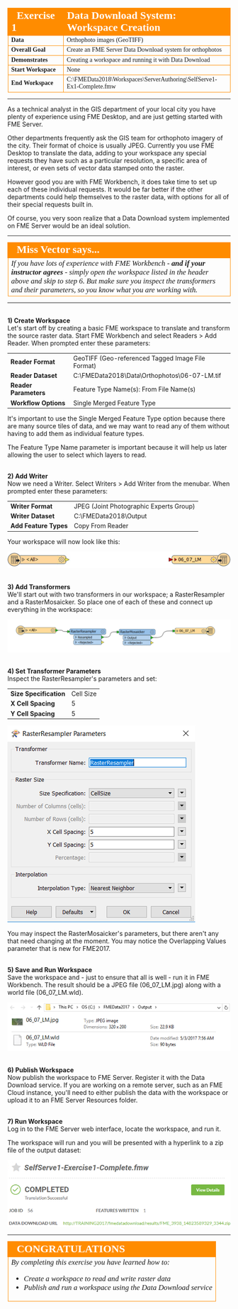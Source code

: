 <!--Instructor Notes-->

<!--Exercise Section-->


<table style="border-spacing: 0px;border-collapse: collapse;font-family:serif">
<tr>
<td width=25% style="vertical-align:middle;background-color:darkorange;border: 2px solid darkorange">
<i class="fa fa-cogs fa-lg fa-pull-left fa-fw" style="color:white;padding-right: 12px;vertical-align:text-top"></i>
<span style="color:white;font-size:x-large;font-weight: bold">Exercise 1</span>
</td>
<td style="border: 2px solid darkorange;background-color:darkorange;color:white">
<span style="color:white;font-size:x-large;font-weight: bold">Data Download System: Workspace Creation</span>
</td>
</tr>

<tr>
<td style="border: 1px solid darkorange; font-weight: bold">Data</td>
<td style="border: 1px solid darkorange">Orthophoto images (GeoTIFF)</td>
</tr>

<tr>
<td style="border: 1px solid darkorange; font-weight: bold">Overall Goal</td>
<td style="border: 1px solid darkorange">Create an FME Server Data Download system for orthophotos</td>
</tr>

<tr>
<td style="border: 1px solid darkorange; font-weight: bold">Demonstrates</td>
<td style="border: 1px solid darkorange">Creating a workspace and running it with Data Download</td>
</tr>

<tr>
<td style="border: 1px solid darkorange; font-weight: bold">Start Workspace</td>
<td style="border: 1px solid darkorange">None</td>
</tr>

<tr>
<td style="border: 1px solid darkorange; font-weight: bold">End Workspace</td>
<td style="border: 1px solid darkorange">C:\FMEData2018\Workspaces\ServerAuthoring\SelfServe1-Ex1-Complete.fmw</td>
</tr>

</table>

---

As a technical analyst in the GIS department of your local city you have plenty of experience using FME Desktop, and are just getting started with FME Server.

Other departments frequently ask the GIS team for orthophoto imagery of the city. Their format of choice is usually JPEG. Currently you use FME Desktop to translate the data, adding to your workspace any special requests they have such as a particular resolution, a specific area of interest, or even sets of vector data stamped onto the raster.

However good you are with FME Workbench, it does take time to set up each of these individual requests. It would be far better if the other departments could help themselves to the raster data, with options for all of their special requests built in.

Of course, you very soon realize that a Data Download system implemented on FME Server would be an ideal solution.

---

<!--Person X Says Section-->

<table style="border-spacing: 0px">
<tr>
<td style="vertical-align:middle;background-color:darkorange;border: 2px solid darkorange">
<i class="fa fa-quote-left fa-lg fa-pull-left fa-fw" style="color:white;padding-right: 12px;vertical-align:text-top"></i>
<span style="color:white;font-size:x-large;font-weight: bold;font-family:serif">Miss Vector says...</span>
</td>
</tr>

<tr>
<td style="border: 1px solid darkorange">
<span style="font-family:serif; font-style:italic; font-size:larger">
If you have lots of experience with FME Workbench - <strong>and if your instructor agrees</strong> - simply open the workspace listed in the header above and skip to step 6. But make sure you inspect the transformers and their parameters, so you know what you are working with.
</span>
</td>
</tr>
</table>

---

<br>**1) Create Workspace**
<br>Let's start off by creating a basic FME workspace to translate and transform the source raster data. Start FME Workbench and select Readers &gt; Add Reader. When prompted enter these parameters:

<table style="border: 0px">

<tr>
<td style="font-weight: bold">Reader Format</td>
<td style="">GeoTIFF (Geo-referenced Tagged Image File Format)</td>
</tr>

<tr>
<td style="font-weight: bold">Reader Dataset</td>
<td style="">C:\FMEData2018\Data\Orthophotos\06-07-LM.tif</td>
</tr>

<tr>
<td style="font-weight: bold">Reader Parameters</td>
<td style="">Feature Type Name(s): From File Name(s)</td>
</tr>

<tr>
<td style="font-weight: bold">Workflow Options</td>
<td style="">Single Merged Feature Type</td>
</tr>

</table>

It's important to use the Single Merged Feature Type option because there are many source tiles of data, and we may want to read any of them without having to add them as individual feature types.

The Feature Type Name parameter is important because it will help us later allowing the user to select which layers to read.


<br>**2) Add Writer**
<br>Now we need a Writer. Select Writers &gt; Add Writer from the menubar. When prompted enter these parameters:

<table style="border: 0px">

<tr>
<td style="font-weight: bold">Writer Format</td>
<td style="">JPEG (Joint Photographic Experts Group)</td>
</tr>

<tr>
<td style="font-weight: bold">Writer Dataset</td>
<td style="">C:\FMEData2018\Output</td>
</tr>

<tr>
<td style="font-weight: bold">Add Feature Types</td>
<td style="">Copy From Reader</td>
</tr>

</table>

Your workspace will now look like this:

![](./Images/Img2.200.Ex1.InitialWorkspace.png)


<br>**3) Add Transformers**
<br>We'll start out with two transformers in our workspace; a RasterResampler and a RasterMosaicker. So place one of each of these and connect up everything in the workspace:

![](./Images/Img2.201.Ex1.WorkspaceWithTransformers.png)


<br>**4) Set Transformer Parameters**
<br>Inspect the RasterResampler's parameters and set:

<table>
<tr><td style="font-weight: bold">Size Specification</td><td>Cell Size</td></tr>
<tr><td style="font-weight: bold">X Cell Spacing</td><td>5</td></tr>
<tr><td style="font-weight: bold">Y Cell Spacing</td><td>5</td></tr>
</table>

![](./Images/Img2.202.Ex1.RasterResamplerParams.png)

You may inspect the RasterMosaicker's parameters, but there aren't any that need changing at the moment. You may notice the Overlapping Values parameter that is new for FME2017.


<br>**5) Save and Run Workspace**
<br>Save the workspace and - just to ensure that all is well - run it in FME Workbench. The result should be a JPEG file (06_07_LM.jpg) along with a world file (06_07_LM.wld).

![](./Images/Img2.203.Ex1.TestOutput.png)


<br>**6) Publish Workspace**
<br>Now publish the workspace to FME Server. Register it with the Data Download service. If you are working on a remote server, such as an FME Cloud instance, you'll need to either publish the data with the workspace or upload it to an FME Server Resources folder.


<br>**7) Run Workspace**
<br>Log in to the FME Server web interface, locate the workspace, and run it.

The workspace will run and you will be presented with a hyperlink to a zip file of the output dataset:

![](./Images/Img2.204.Ex1.DataDownloadResult.png)

---

<!--Exercise Congratulations Section-->

<table style="border-spacing: 0px">
<tr>
<td style="vertical-align:middle;background-color:darkorange;border: 2px solid darkorange">
<i class="fa fa-thumbs-o-up fa-lg fa-pull-left fa-fw" style="color:white;padding-right: 12px;vertical-align:text-top"></i>
<span style="color:white;font-size:x-large;font-weight: bold;font-family:serif">CONGRATULATIONS</span>
</td>
</tr>

<tr>
<td style="border: 1px solid darkorange">
<span style="font-family:serif; font-style:italic; font-size:larger">
By completing this exercise you have learned how to:
<br>
<ul><li>Create a workspace to read and write raster data</li>
<li>Publish and run a workspace using the Data Download service</li></ul>
</span>
</td>
</tr>
</table>   
